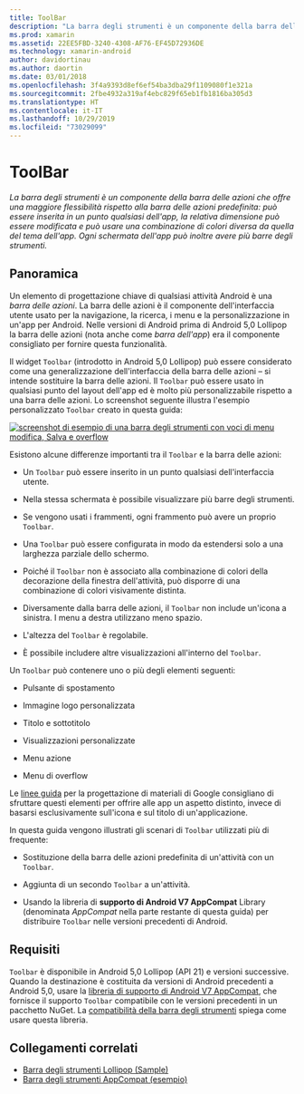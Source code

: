 ```yaml
---
title: ToolBar
description: "La barra degli strumenti è un componente della barra delle azioni che offre una maggiore flessibilità rispetto alla barra delle azioni predefinita: può essere inserita in un punto qualsiasi dell'app, la relativa dimensione può essere modificata e può usare una combinazione di colori diversa da quella del tema dell'app. Ogni schermata dell'app può inoltre avere più barre degli strumenti."
ms.prod: xamarin
ms.assetid: 22EE5FBD-3240-4308-AF76-EF45D72936DE
ms.technology: xamarin-android
author: davidortinau
ms.author: daortin
ms.date: 03/01/2018
ms.openlocfilehash: 3f4a9393d8ef6ef54ba3dba29f1109080f1e321a
ms.sourcegitcommit: 2fbe4932a319af4ebc829f65eb1fb1816ba305d3
ms.translationtype: HT
ms.contentlocale: it-IT
ms.lasthandoff: 10/29/2019
ms.locfileid: "73029099"
---
```

# <a name="toolbar"></a>ToolBar

_La barra degli strumenti è un componente della barra delle azioni che offre una maggiore flessibilità rispetto alla barra delle azioni predefinita: può essere inserita in un punto qualsiasi dell'app, la relativa dimensione può essere modificata e può usare una combinazione di colori diversa da quella del tema dell'app. Ogni schermata dell'app può inoltre avere più barre degli strumenti._

## <a name="overview"></a>Panoramica

Un elemento di progettazione chiave di qualsiasi attività Android è una *barra delle azioni*. La barra delle azioni è il componente dell'interfaccia utente usato per la navigazione, la ricerca, i menu e la personalizzazione in un'app per Android. Nelle versioni di Android prima di Android 5,0 Lollipop la barra delle azioni (nota anche come *barra dell'app*) era il componente consigliato per fornire questa funzionalità. 

Il widget `Toolbar` (introdotto in Android 5,0 Lollipop) può essere considerato come una generalizzazione dell'interfaccia della barra delle azioni &ndash; si intende sostituire la barra delle azioni. Il `Toolbar` può essere usato in qualsiasi punto del layout dell'app ed è molto più personalizzabile rispetto a una barra delle azioni. Lo screenshot seguente illustra l'esempio personalizzato `Toolbar` creato in questa guida: 

[![screenshot di esempio di una barra degli strumenti con voci di menu modifica, Salva e overflow](images/01-toolbar-sml.png)](images/01-toolbar.png#lightbox)

Esistono alcune differenze importanti tra il `Toolbar` e la barra delle azioni: 

- Un `Toolbar` può essere inserito in un punto qualsiasi dell'interfaccia utente.

- Nella stessa schermata è possibile visualizzare più barre degli strumenti.

- Se vengono usati i frammenti, ogni frammento può avere un proprio `Toolbar`. 

- Una `Toolbar` può essere configurata in modo da estendersi solo a una larghezza parziale dello schermo. 

- Poiché il `Toolbar` non è associato alla combinazione di colori della decorazione della finestra dell'attività, può disporre di una combinazione di colori visivamente distinta. 

- Diversamente dalla barra delle azioni, il `Toolbar` non include un'icona a sinistra. I menu a destra utilizzano meno spazio. 

- L'altezza del `Toolbar` è regolabile. 

- È possibile includere altre visualizzazioni all'interno del `Toolbar`. 

Un `Toolbar` può contenere uno o più degli elementi seguenti: 

- Pulsante di spostamento

- Immagine logo personalizzata

- Titolo e sottotitolo

- Visualizzazioni personalizzate

- Menu azione

- Menu di overflow

Le [linee guida](https://material.google.com/) per la progettazione di materiali di Google consigliano di sfruttare questi elementi per offrire alle app un aspetto distinto, invece di basarsi esclusivamente sull'icona e sul titolo di un'applicazione. 

In questa guida vengono illustrati gli scenari di `Toolbar` utilizzati più di frequente:

- Sostituzione della barra delle azioni predefinita di un'attività con un `Toolbar`. 

- Aggiunta di un secondo `Toolbar` a un'attività.

- Usando la libreria di **supporto di Android V7 AppCompat** Library (denominata *AppCompat* nella parte restante di questa guida) per distribuire `Toolbar` nelle versioni precedenti di Android. 

## <a name="requirements"></a>Requisiti

`Toolbar` è disponibile in Android 5,0 Lollipop (API 21) e versioni successive. Quando la destinazione è costituita da versioni di Android precedenti a Android 5,0, usare la [libreria di supporto di Android V7 AppCompat](https://www.nuget.org/packages/Xamarin.Android.Support.v7.AppCompat/), che fornisce il supporto `Toolbar` compatibile con le versioni precedenti in un pacchetto NuGet. 
La [compatibilità della barra degli strumenti](~/android/user-interface/controls/tool-bar/toolbar-compatibility.md) spiega come usare questa libreria. 

## <a name="related-links"></a>Collegamenti correlati

- [Barra degli strumenti Lollipop (Sample)](https://docs.microsoft.com/samples/xamarin/monodroid-samples/android50-toolbar)
- [Barra degli strumenti AppCompat (esempio)](https://docs.microsoft.com/samples/xamarin/monodroid-samples/supportv7-appcompat-toolbar)
